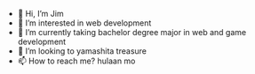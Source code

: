 - 👋 Hi, I’m Jim
- 👀 I’m interested in web development
- 🌱 I’m currently taking bachelor degree major in web and game development
- 💞️ I’m looking to yamashita treasure
- 📫 How to reach me? hulaan mo

<!---
J1MMM/J1MMM is a ✨ special ✨ repository because its `README.md` (this file) appears on your GitHub profile.
You can click the Preview link to take a look at your changes.
--->
